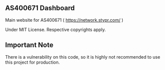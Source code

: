 ## AS400671 Dashboard

Main website for AS400671 ( https://network.stypr.com/ )

Under MIT License. Respective copyrights apply.

## Important Note

There is a vulnerability on this code, so it is highly not recommended to use this project for production.